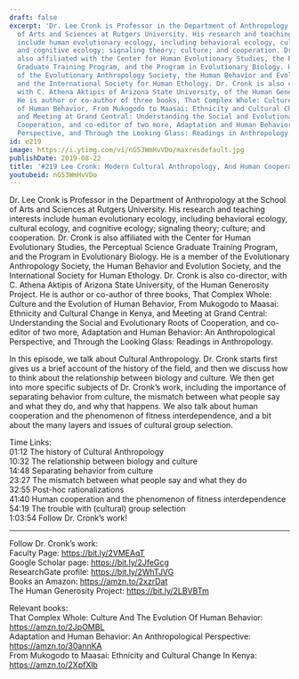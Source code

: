 ```yaml
---
draft: false
excerpt: 'Dr. Lee Cronk is Professor in the Department of Anthropology at the School
  of Arts and Sciences at Rutgers University. His research and teaching interests
  include human evolutionary ecology, including behavioral ecology, cultural ecology,
  and cognitive ecology; signaling theory; culture; and cooperation. Dr. Cronk is
  also affiliated with the Center for Human Evolutionary Studies, the Perceptual Science
  Graduate Training Program, and the Program in Evolutionary Biology. He is a member
  of the Evolutionary Anthropology Society, the Human Behavior and Evolution Society,
  and the International Society for Human Ethology. Dr. Cronk is also co-director,
  with C. Athena Aktipis of Arizona State University, of the Human Generosity Project.
  He is author or co-author of three books, That Complex Whole: Culture and the Evolution
  of Human Behavior, From Mukogodo to Maasai: Ethnicity and Cultural Change in Kenya,
  and Meeting at Grand Central: Understanding the Social and Evolutionary Roots of
  Cooperation, and co-editor of two more, Adaptation and Human Behavior: An Anthropological
  Perspective, and Through the Looking Glass: Readings in Anthropology.'
id: e219
image: https://i.ytimg.com/vi/nG53WmHvVDo/maxresdefault.jpg
publishDate: 2019-08-22
title: '#219 Lee Cronk: Modern Cultural Anthropology, And Human Cooperation'
youtubeid: nG53WmHvVDo
---
```

Dr. Lee Cronk is Professor in the Department of Anthropology at the School of Arts and Sciences at Rutgers University. His research and teaching interests include human evolutionary ecology, including behavioral ecology, cultural ecology, and cognitive ecology; signaling theory; culture; and cooperation. Dr. Cronk is also affiliated with the Center for Human Evolutionary Studies, the Perceptual Science Graduate Training Program, and the Program in Evolutionary Biology. He is a member of the Evolutionary Anthropology Society, the Human Behavior and Evolution Society, and the International Society for Human Ethology. Dr. Cronk is also co-director, with C. Athena Aktipis of Arizona State University, of the Human Generosity Project. He is author or co-author of three books, That Complex Whole: Culture and the Evolution of Human Behavior, From Mukogodo to Maasai: Ethnicity and Cultural Change in Kenya, and Meeting at Grand Central: Understanding the Social and Evolutionary Roots of Cooperation, and co-editor of two more, Adaptation and Human Behavior: An Anthropological Perspective, and Through the Looking Glass: Readings in Anthropology.

In this episode, we talk about Cultural Anthropology. Dr. Cronk starts first gives us a brief account of the history of the field, and then we discuss how to think about the relationship between biology and culture. We then get into more specific subjects of Dr. Cronk’s work, including the importance of separating behavior from culture, the mismatch between what people say and what they do, and why that happens. We also talk about human cooperation and the phenomenon of fitness interdependence, and a bit about the many layers and issues of cultural group selection.

Time Links:  
01:12  The history of Cultural Anthropology  
10:32  The relationship between biology and culture  
14:48  Separating behavior from culture                              
23:27  The mismatch between what people say and what they do  
32:55  Post-hoc rationalizations  
41:40  Human cooperation and the phenomenon of fitness interdependence  
54:19  The trouble with (cultural) group selection  
1:03:54  Follow Dr. Cronk’s work!

---

Follow Dr. Cronk’s work:  
Faculty Page: https://bit.ly/2VMEAqT  
Google Scholar page: https://bit.ly/2JfeGcg  
ResearchGate profile: https://bit.ly/2WhTJVG  
Books an Amazon: https://amzn.to/2xzrDat  
The Human Generosity Project: https://bit.ly/2LBVBTm

Relevant books:  
That Complex Whole: Culture And The Evolution Of Human Behavior: https://amzn.to/2JpOMBL  
Adaptation and Human Behavior: An Anthropological Perspective: https://amzn.to/30annKA  
From Mukogodo to Maasai: Ethnicity and Cultural Change In Kenya: https://amzn.to/2XpfXlb

